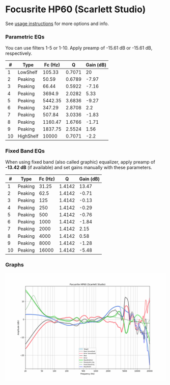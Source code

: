 # Focusrite HP60 (Scarlett Studio)
See [usage instructions](https://github.com/jaakkopasanen/AutoEq#usage) for more options and info.

### Parametric EQs
You can use filters 1-5 or 1-10. Apply preamp of -15.61 dB or -15.61 dB, respectively.

|   # | Type      |   Fc (Hz) |      Q |   Gain (dB) |
|-----|-----------|-----------|--------|-------------|
|   1 | LowShelf  |    105.33 | 0.7071 |       20    |
|   2 | Peaking   |     50.59 | 0.6789 |       -7.97 |
|   3 | Peaking   |     66.44 | 0.5922 |       -7.16 |
|   4 | Peaking   |   3694.9  | 2.0282 |        5.33 |
|   5 | Peaking   |   5442.35 | 3.6836 |       -9.27 |
|   6 | Peaking   |    347.29 | 2.8708 |        2.2  |
|   7 | Peaking   |    507.84 | 3.0336 |       -1.83 |
|   8 | Peaking   |   1160.47 | 1.6766 |       -1.71 |
|   9 | Peaking   |   1837.75 | 2.5524 |        1.56 |
|  10 | HighShelf |  10000    | 0.7071 |       -2.2  |

### Fixed Band EQs
When using fixed band (also called graphic) equalizer, apply preamp of **-13.42 dB** (if available) and set gains manually with these parameters.

|   # | Type    |   Fc (Hz) |      Q |   Gain (dB) |
|-----|---------|-----------|--------|-------------|
|   1 | Peaking |     31.25 | 1.4142 |       13.47 |
|   2 | Peaking |     62.5  | 1.4142 |       -0.71 |
|   3 | Peaking |    125    | 1.4142 |       -0.13 |
|   4 | Peaking |    250    | 1.4142 |       -0.29 |
|   5 | Peaking |    500    | 1.4142 |       -0.76 |
|   6 | Peaking |   1000    | 1.4142 |       -1.84 |
|   7 | Peaking |   2000    | 1.4142 |        2.15 |
|   8 | Peaking |   4000    | 1.4142 |        0.58 |
|   9 | Peaking |   8000    | 1.4142 |       -1.28 |
|  10 | Peaking |  16000    | 1.4142 |       -5.48 |

### Graphs
![](./Focusrite%20HP60%20(Scarlett%20Studio).png)
